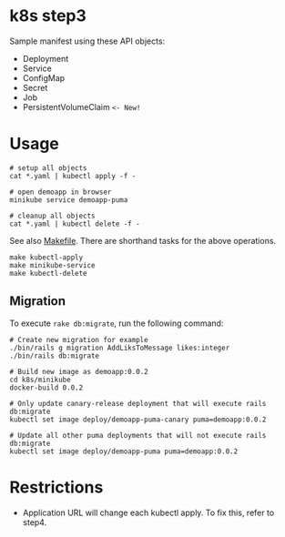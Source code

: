 k8s step3
=========

Sample manifest using these API objects:

* Deployment
* Service
* ConfigMap
* Secret
* Job
* PersistentVolumeClaim `<- New!`

# Usage

```
# setup all objects
cat *.yaml | kubectl apply -f -

# open demoapp in browser
minikube service demoapp-puma

# cleanup all objects
cat *.yaml | kubectl delete -f -
```

See also [Makefile](Makefile). There are shorthand tasks for the above operations.

```
make kubectl-apply
make minikube-service
make kubectl-delete
```

## Migration

To execute `rake db:migrate`, run the following command:

```
# Create new migration for example
./bin/rails g migration AddLiksToMessage likes:integer
./bin/rails db:migrate

# Build new image as demoapp:0.0.2
cd k8s/minikube
docker-build 0.0.2

# Only update canary-release deployment that will execute rails db:migrate
kubectl set image deploy/demoapp-puma-canary puma=demoapp:0.0.2

# Update all other puma deployments that will not execute rails db:migrate
kubectl set image deploy/demoapp-puma puma=demoapp:0.0.2
```

# Restrictions

* Application URL will change each kubectl apply. To fix this, refer to step4.
